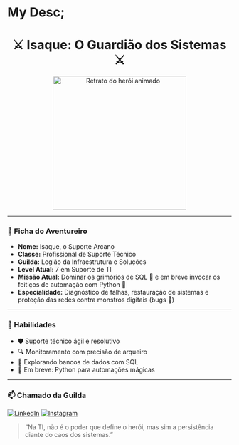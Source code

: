 
# My Desc;
<h1 align="center">⚔️ Isaque: O Guardião dos Sistemas ⚔️</h1>

<p align="center">
  <img src="https://i.imgur.com/6Ro7T4m.gif" alt="Retrato do herói animado" width="300"/>
</p>

---

### 📜 Ficha do Aventureiro

- **Nome:** Isaque, o Suporte Arcano
- **Classe:** Profissional de Suporte Técnico
- **Guilda:** Legião da Infraestrutura e Soluções
- **Level Atual:** 7 em Suporte de TI
- **Missão Atual:** Dominar os grimórios de SQL 📘 e em breve invocar os feitiços de automação com Python 🐍
- **Especialidade:** Diagnóstico de falhas, restauração de sistemas e proteção das redes contra monstros digitais (bugs 👾)

---

### 🧠 Habilidades

- 🛡️ Suporte técnico ágil e resolutivo
- 🔍 Monitoramento com precisão de arqueiro
- 🧪 Explorando bancos de dados com SQL
- 🐍 Em breve: Python para automações mágicas

---

### 📫 Chamado da Guilda

[![LinkedIn](https://img.shields.io/badge/LinkedIn-Isaque_silva-blue?style=flat&logo=linkedin)](https://www.linkedin.com/in/isaque-silva-3b459b299?utm_source=share&utm_campaign=share_via&utm_content=profile&utm_medium=android_app )
[![Instagram](https://img.shields.io/badge/Instagram-@isaque_si-pink?style=flat&logo=instagram)](https://www.instagram.com/isaq_si/profilecard/?igsh=MWdpMGUycDVpeWlvdQ==)

> “Na TI, não é o poder que define o herói, mas sim a persistência diante do caos dos sistemas.”


